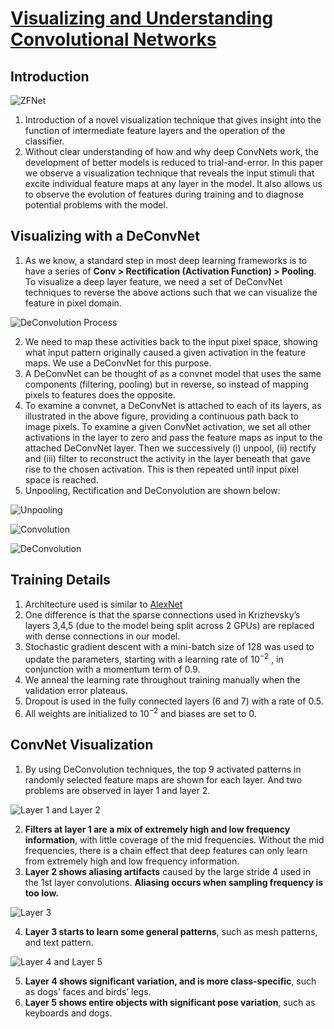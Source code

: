 # [Visualizing and Understanding Convolutional Networks](https://arxiv.org/abs/1311.2901)

## Introduction

![ZFNet](https://cdn-images-1.medium.com/max/1200/1*bFjBVvUL2Po_p2mKzC4iYQ.png)

1. Introduction of a novel visualization technique that gives insight into the function of intermediate feature layers and the operation of the classifier.
2. Without clear understanding of how and why deep ConvNets work, the development of better models is reduced to trial-and-error. In this paper we observe a visualization technique that reveals the input stimuli that excite individual feature maps at any layer in the model. It also allows us to observe the evolution of features during training and to diagnose potential problems with the model.

## Visualizing with a DeConvNet

1. As we know, a standard step in most deep learning frameworks is to have a series of **Conv > Rectification (Activation Function) > Pooling**. To visualize a deep layer feature, we need a set of DeConvNet techniques to reverse the above actions such that we can visualize the feature in pixel domain.

![DeConvolution Process](https://cdn-images-1.medium.com/max/1200/1*aph2aB6IcCuMft1-MLqtqQ.png)

2. We need to map these activities back to the input pixel space, showing what input pattern originally caused a given activation in the feature maps. We use a DeConvNet for this purpose.
3. A DeConvNet can be thought of as a convnet model that uses the same components (filtering, pooling) but in reverse, so instead of mapping pixels to features does the opposite.
4. To examine a convnet, a DeConvNet is attached to each of its layers, as illustrated in the above figure, providing a continuous path back to image pixels. To examine a given ConvNet activation, we set all other activations in the layer to zero and pass the feature maps as input to the attached DeConvNet layer. Then we successively (i) unpool, (ii) rectify and (iii) filter to reconstruct the activity in the layer beneath that gave rise to the chosen activation. This is then repeated until input pixel space is reached.
5. Unpooling, Rectification and DeConvolution are shown below:

![Unpooling](https://cdn-images-1.medium.com/max/1200/1*KyfQTpv1hYDg8ABXNt0FVg.jpeg)

![Convolution](https://cdn-images-1.medium.com/max/1200/0*uxsQQN6UtlxksaDX)

![DeConvolution](https://cdn-images-1.medium.com/max/1200/0*CJYLcAXhmOepbMmh)

## Training Details

1. Architecture used is similar to [AlexNet](https://github.com/kyscg/Paper2Pulp/blob/master/notes/AlexNet.md)
2.  One difference is that the sparse connections used in Krizhevsky’s layers 3,4,5 (due to the model being split across 2 GPUs) are replaced with dense connections in our model.
3. Stochastic gradient descent with a mini-batch size of 128 was used to update the parameters, starting with a learning rate of 10<sup>−2</sup> , in conjunction with a momentum term of 0.9.
4.  We anneal the learning rate throughout training manually when the validation error plateaus.
5. Dropout is used in the fully connected layers (6 and 7) with a rate of 0.5.
6. All weights are initialized to 10<sup>−2</sup> and biases are set to 0.

## ConvNet Visualization

1. By using DeConvolution techniques, the top 9 activated patterns in randomly selected feature maps are shown for each layer. And two problems are observed in layer 1 and layer 2.

![Layer 1 and Layer 2](https://cdn-images-1.medium.com/max/1200/1*WbyE9tqJt8Kd0vqNX9MeVQ.png)

2. **Filters at layer 1 are a mix of extremely high and low frequency information**, with little coverage of the mid frequencies. Without the mid frequencies, there is a chain effect that deep features can only learn from extremely high and low frequency information.
3. **Layer 2 shows aliasing artifacts** caused by the large stride 4 used in the 1st layer convolutions. **Aliasing occurs when sampling frequency is too low.**

![Layer 3](https://cdn-images-1.medium.com/max/1200/1*hpm0NDbqDDTYHHY_7OOPfQ.png)

4. **Layer 3 starts to learn some general patterns**, such as mesh patterns, and text pattern.

![Layer 4 and Layer 5](https://cdn-images-1.medium.com/max/1200/1*69ty1ZX7OoScp7oXhqbs_A.png)

5. **Layer 4 shows significant variation, and is more class-specific**, such as dogs’ faces and birds’ legs.
6. **Layer 5 shows entire objects with significant pose variation**, such as keyboards and dogs.
